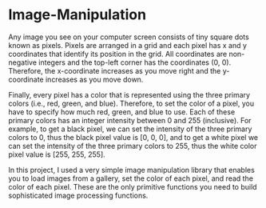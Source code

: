 # Image-Manipulation

Any image you see on your computer screen consists of tiny square dots known as pixels. Pixels are arranged in a grid and each pixel has x and y coordinates that identify its position in the grid. All coordinates are non-negative integers and the top-left corner has the coordinates (0, 0). Therefore, the x-coordinate increases as you move right and the y-coordinate increases as you move down.


Finally, every pixel has a color that is represented using the three primary colors (i.e., red, green, and blue). Therefore, to set the color of a pixel, you have to specify how much red, green, and blue to use. Each of these primary colors has an integer intensity between 0 and 255 (inclusive). For example, to get a black pixel, we can set the intensity of the three primary colors to 0, thus the black pixel value is [0, 0, 0], and to get a white pixel we can set the intensity of the three primary colors to 255, thus the white color pixel value is [255, 255, 255].

In this project, I used a very simple image manipulation library that enables you to load images from a gallery, set the color of each pixel, and read the color of each pixel. These are the only primitive functions you need to build sophisticated image processing functions.
